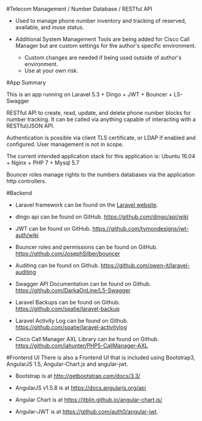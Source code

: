 #Telecom Management / Number Database / RESTful API

* Used to manage phone number inventory and tracking of reserved, available, and inuse status. 

* Additional System Management Tools are being added for Cisco Call Manager but are custom settings for the author's specific environment. 
	* Custom changes are needed if being used outside of author's environment.
	* Use at your own risk. 

#App Summary

This is an app running on Laravel 5.3 + Dingo + JWT + Bouncer + L5-Swagger

RESTful API to create, read, update, and delete phone number blocks for number tracking. It can be called via anything capable of interacting with a RESTful/JSON API.

Authentication is possible via client TLS certificate, or LDAP if enabled and configured. User management is not in scope. 

The current intended application stack for this application is: Ubuntu 16.04 + Nginx + PHP 7 + Mysql 5.7

Bouncer roles manage rights to the numbers databases via the application http controllers.


#Backend
* Laravel framework can be found on the [Laravel website](http://laravel.com/docs).

* dingo api can be found on GitHub. https://github.com/dingo/api/wiki

* JWT can be found on GitHub. https://github.com/tymondesigns/jwt-auth/wiki

* Bouncer roles and permissions can be found on GitHub. https://github.com/JosephSilber/bouncer

* Auditing can be found on Github. https://github.com/owen-it/laravel-auditing

* Swagger API Documentation can be found on Github. https://github.com/DarkaOnLine/L5-Swagger

* Laravel Backups can be found on Github. https://github.com/spatie/laravel-backup

* Laravel Activity Log can be found on Github. https://github.com/spatie/laravel-activitylog

* Cisco Call Manager AXL Library can be found on Github. https://github.com/iahunter/PHP5-CallManager-AXL

#Frontend UI 
There is also a Frontend UI that is included using Bootstrap3, AngularJS 1.5, Angular-Chart.js and angular-jwt. 

* Bootstrap is at http://getbootstrap.com/docs/3.3/ 

* AngularJS v1.5.8 is at https://docs.angularjs.org/api

* Angular Chart is at https://jtblin.github.io/angular-chart.js/

* Angular-JWT is at https://github.com/auth0/angular-jwt. 
